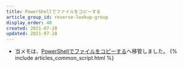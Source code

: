 ```yaml
---
title: PowerShellでファイルをコピーする
article_group_id: reverse-lookup-group
display_order: 40
created: 2021-07-28
updated: 2021-07-28
---
```

- 当メモは、[PowerShellでファイルをコピーする](https://thinktwice.tech/it/powershell/copy_a_file_with_powershell/)へ移管しました。
{% include articles_common_script.html %}
